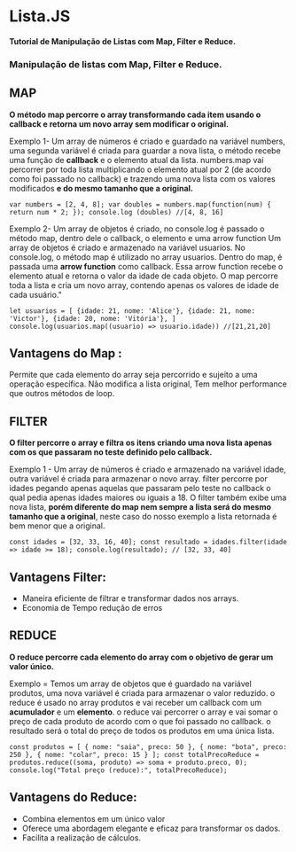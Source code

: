 # Lista.JS

#### Tutorial de Manipulação de Listas com Map, Filter e Reduce.

### Manipulação de listas com Map, Filter e Reduce.


## MAP 
**O método map percorre o array transformando cada item usando o callback e retorna um novo array sem modificar o original.** 

 Exemplo 1- Um array de números é criado e guardado na variável numbers, uma segunda variável é criada para guardar a nova lista, o método recebe uma função de **callback** e o elemento atual da lista. numbers.map vai percorrer por toda lista multiplicando o elemento atual por 2 (de acordo como foi passado no callback) e trazendo uma nova lista com os valores modificados **e do mesmo tamanho que a original.**

`var numbers = [2, 4, 8];
var doubles = numbers.map(function(num) {
 return num * 2;
});
console.log (doubles) //[4, 8, 16]`




Exemplo 2- Um array de objetos é criado, no console.log é passado o método map, dentro dele o callback, o elemento e uma arrow function Um array de objetos é criado e armazenado na variável usuarios. No console.log, o método map é utilizado no array usuarios. Dentro do map, é passada uma **arrow function** como callback. Essa arrow function recebe o elemento atual e retorna o valor da idade de cada objeto. O map percorre toda a lista e cria um novo array, contendo apenas os valores de idade de cada usuário."

`let usuarios = [ {idade: 21, nome: 'Alice'},
 {idade: 21, nome: 'Victor'},
 {idade: 20, nome: 'Vitória'},
]
console.log(usuarios.map((usuario) => usuario.idade)) //[21,21,20]`


## Vantagens do Map : 

Permite que cada elemento do array seja percorrido e sujeito a uma operação específica.
Não modifica a lista original, Tem melhor performance que outros métodos de loop. 





                        
## FILTER

 **O filter percorre o array e filtra os itens criando uma nova lista apenas com os que passaram no teste definido pelo callback.** 

Exemplo 1 - Um array de números é criado e armazenado na variável idade, outra variável é criada para armazenar o novo array. filter percorre por idades pegando apenas aquelas que passaram pelo teste no callback o qual pedia apenas idades maiores ou iguais a 18. O filter também exibe uma nova lista, **porém diferente do map nem sempre a lista será do mesmo tamanho que a original**, neste caso do nosso exemplo a lista retornada é bem menor que a original.


`const idades = [32, 33, 16, 40];
const resultado = idades.filter(idade => idade >= 18);
console.log(resultado); // [32, 33, 40]`


## Vantagens Filter: 

- Maneira eficiente de filtrar e transformar dados nos arrays. 
- Economia de Tempo redução de erros 








## REDUCE 
**O reduce percorre cada elemento do array com o objetivo de gerar um valor único.** 

Exemplo = Temos um array de objetos que é guardado na variável produtos, uma nova variável é criada para armazenar o valor reduzido. o reduce é usado no array produtos e vai receber um callback com um **acumulador** e um **elemento**. o reduce vai percorrer o array e vai somar o preço de cada produto de acordo com o que foi passado no callback. o resultado será o total do preço de todos os produtos em uma única lista. 

`const produtos = [
 { nome: "saia", preco: 50 },
 { nome: "bota", preco: 250 },
 { nome: "colar", preco: 15 }
];
const totalPrecoReduce = produtos.reduce((soma, produto) => soma + produto.preco, 0);
console.log("Total preço (reduce):", totalPrecoReduce);`

## Vantagens do Reduce:

- Combina elementos em um único valor
- Oferece uma abordagem elegante e eficaz para transformar os dados.
- Facilita a realização de cálculos. 

